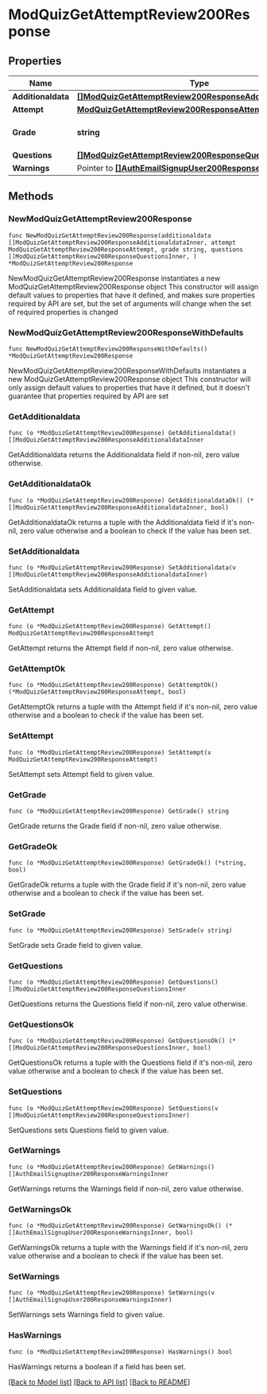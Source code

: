 # ModQuizGetAttemptReview200Response

## Properties

Name | Type | Description | Notes
------------ | ------------- | ------------- | -------------
**Additionaldata** | [**[]ModQuizGetAttemptReview200ResponseAdditionaldataInner**](ModQuizGetAttemptReview200ResponseAdditionaldataInner.md) |  | 
**Attempt** | [**ModQuizGetAttemptReview200ResponseAttempt**](ModQuizGetAttemptReview200ResponseAttempt.md) |  | 
**Grade** | **string** | grade for the quiz (or empty or \&quot;notyetgraded\&quot;) | [default to "null"]
**Questions** | [**[]ModQuizGetAttemptReview200ResponseQuestionsInner**](ModQuizGetAttemptReview200ResponseQuestionsInner.md) |  | 
**Warnings** | Pointer to [**[]AuthEmailSignupUser200ResponseWarningsInner**](AuthEmailSignupUser200ResponseWarningsInner.md) |  | [optional] 

## Methods

### NewModQuizGetAttemptReview200Response

`func NewModQuizGetAttemptReview200Response(additionaldata []ModQuizGetAttemptReview200ResponseAdditionaldataInner, attempt ModQuizGetAttemptReview200ResponseAttempt, grade string, questions []ModQuizGetAttemptReview200ResponseQuestionsInner, ) *ModQuizGetAttemptReview200Response`

NewModQuizGetAttemptReview200Response instantiates a new ModQuizGetAttemptReview200Response object
This constructor will assign default values to properties that have it defined,
and makes sure properties required by API are set, but the set of arguments
will change when the set of required properties is changed

### NewModQuizGetAttemptReview200ResponseWithDefaults

`func NewModQuizGetAttemptReview200ResponseWithDefaults() *ModQuizGetAttemptReview200Response`

NewModQuizGetAttemptReview200ResponseWithDefaults instantiates a new ModQuizGetAttemptReview200Response object
This constructor will only assign default values to properties that have it defined,
but it doesn't guarantee that properties required by API are set

### GetAdditionaldata

`func (o *ModQuizGetAttemptReview200Response) GetAdditionaldata() []ModQuizGetAttemptReview200ResponseAdditionaldataInner`

GetAdditionaldata returns the Additionaldata field if non-nil, zero value otherwise.

### GetAdditionaldataOk

`func (o *ModQuizGetAttemptReview200Response) GetAdditionaldataOk() (*[]ModQuizGetAttemptReview200ResponseAdditionaldataInner, bool)`

GetAdditionaldataOk returns a tuple with the Additionaldata field if it's non-nil, zero value otherwise
and a boolean to check if the value has been set.

### SetAdditionaldata

`func (o *ModQuizGetAttemptReview200Response) SetAdditionaldata(v []ModQuizGetAttemptReview200ResponseAdditionaldataInner)`

SetAdditionaldata sets Additionaldata field to given value.


### GetAttempt

`func (o *ModQuizGetAttemptReview200Response) GetAttempt() ModQuizGetAttemptReview200ResponseAttempt`

GetAttempt returns the Attempt field if non-nil, zero value otherwise.

### GetAttemptOk

`func (o *ModQuizGetAttemptReview200Response) GetAttemptOk() (*ModQuizGetAttemptReview200ResponseAttempt, bool)`

GetAttemptOk returns a tuple with the Attempt field if it's non-nil, zero value otherwise
and a boolean to check if the value has been set.

### SetAttempt

`func (o *ModQuizGetAttemptReview200Response) SetAttempt(v ModQuizGetAttemptReview200ResponseAttempt)`

SetAttempt sets Attempt field to given value.


### GetGrade

`func (o *ModQuizGetAttemptReview200Response) GetGrade() string`

GetGrade returns the Grade field if non-nil, zero value otherwise.

### GetGradeOk

`func (o *ModQuizGetAttemptReview200Response) GetGradeOk() (*string, bool)`

GetGradeOk returns a tuple with the Grade field if it's non-nil, zero value otherwise
and a boolean to check if the value has been set.

### SetGrade

`func (o *ModQuizGetAttemptReview200Response) SetGrade(v string)`

SetGrade sets Grade field to given value.


### GetQuestions

`func (o *ModQuizGetAttemptReview200Response) GetQuestions() []ModQuizGetAttemptReview200ResponseQuestionsInner`

GetQuestions returns the Questions field if non-nil, zero value otherwise.

### GetQuestionsOk

`func (o *ModQuizGetAttemptReview200Response) GetQuestionsOk() (*[]ModQuizGetAttemptReview200ResponseQuestionsInner, bool)`

GetQuestionsOk returns a tuple with the Questions field if it's non-nil, zero value otherwise
and a boolean to check if the value has been set.

### SetQuestions

`func (o *ModQuizGetAttemptReview200Response) SetQuestions(v []ModQuizGetAttemptReview200ResponseQuestionsInner)`

SetQuestions sets Questions field to given value.


### GetWarnings

`func (o *ModQuizGetAttemptReview200Response) GetWarnings() []AuthEmailSignupUser200ResponseWarningsInner`

GetWarnings returns the Warnings field if non-nil, zero value otherwise.

### GetWarningsOk

`func (o *ModQuizGetAttemptReview200Response) GetWarningsOk() (*[]AuthEmailSignupUser200ResponseWarningsInner, bool)`

GetWarningsOk returns a tuple with the Warnings field if it's non-nil, zero value otherwise
and a boolean to check if the value has been set.

### SetWarnings

`func (o *ModQuizGetAttemptReview200Response) SetWarnings(v []AuthEmailSignupUser200ResponseWarningsInner)`

SetWarnings sets Warnings field to given value.

### HasWarnings

`func (o *ModQuizGetAttemptReview200Response) HasWarnings() bool`

HasWarnings returns a boolean if a field has been set.


[[Back to Model list]](../README.md#documentation-for-models) [[Back to API list]](../README.md#documentation-for-api-endpoints) [[Back to README]](../README.md)


